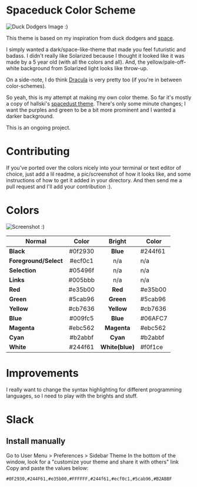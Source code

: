 # Spaceduck Color Scheme
![Duck Dodgers Image :) ](https://github.com/pineapplegiant/spaceduck-theme/blob/master/duckdodgers.jpg "Duck Dodgers image")

This theme is based on my inspiration from duck dodgers and [space](http://www.reactiongifs.com/r/2011/09/mind_blown.gif).

I simply wanted a dark/space-like-theme that made you feel futuristic and badass. 
I didn't really like Solarized because I thought it looked like it was made by a 5 year old (with all the colors and all).
And, the yellow/pale-off-white background from Solarized light looks like throw-up. 

On a side-note, I do think [Dracula](https://draculatheme.com/) is very pretty too (if you're in between color-schemes).

So yeah, this is my attempt at making my own color theme. 
So far it's mostly a copy of hallski's [spacedust theme](https://github.com/hallski/spacedust-theme). 
There's only some minute changes; I want the purples and green to be a  bit more prominent and I wanted a darker background.

This is an ongoing project.

# Contributing

If you've ported over the colors nicely into your terminal or text editor of choice, just add a lil readme, a pic/screenshot of how it looks like, and some instructions of how to get it added in your directory. 
And then send me a pull request and I'll add your contribution :).


# Colors

![Screenshot :)](https://github.com/pineapplegiant/spaceduck-theme/blob/master/colorTheme.png "Color pallette ")

|     Normal            |   Color   |  Bright        |  Color  |
|   -----------         |:---------:|:--------------:|---------|
| **Black**             | #0f2930   | **Blue**       | #244f61 |
| **Foreground/Select** | #ecf0c1   |  n/a           |    n/a  |
| **Selection**         | #05496f   |  n/a           |    n/a  |
| **Links**             | #005bbb   |  n/a           |    n/a  |
| **Red**               | #e35b00   | **Red**        | #e35b00 |
| **Green**             | #5cab96   | **Green**      | #5cab96 |
| **Yellow**            | #cb7636   | **Yellow**     | #cb7636 |
| **Blue**              | #009fc5   | **Blue**       | #06AFC7 |
| **Magenta**           | #ebc562   | **Magenta**    | #ebc562 |
| **Cyan**              | #b2abbf   | **Cyan**       | #b2abbf |
| **White**             | #244f61   | **White(blue)**| #f0f1ce |

# Improvements

I really want to change the syntax highlighting for different programming languages, so I need to play with the brights and stuff.

# Slack

## Install manually

Go to User Menu > Preferences > Sidebar Theme
In the bottom of the window, look for a "customize your theme and share it with others" link
Copy and paste the values below:

```#0F2930,#244F61,#e35b00,#FFFFFF,#244f61,#ecf0c1,#5cab96,#B2ABBF```


